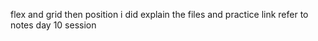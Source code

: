 flex and grid then position i did explain the files and practice link refer to notes
day 10 session 